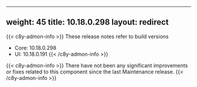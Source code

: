 
---
weight: 45
title: 10.18.0.298
layout: redirect
---

{{< c8y-admon-info >}}
These release notes refer to build versions
- Core: 10.18.0.298
- UI: 10.18.0.191
{{< /c8y-admon-info >}}


{{< c8y-admon-info >}}
There have not been any significant improvements or fixes related to this component since the last Maintenance release.
{{< /c8y-admon-info >}}
